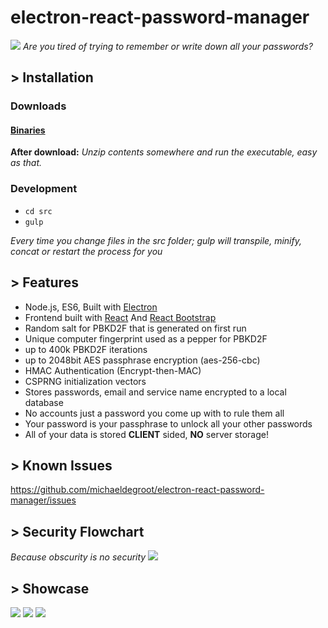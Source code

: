 # electron-react-password-manager

![](https://www.cs.cmu.edu/~cangiuli/img/angry.gif)
*Are you tired of trying to remember or write down all your passwords?*

## > Installation

### Downloads

#### [Binaries](https://github.com/michaeldegroot/electron-react-password-manager/releases)

**After download:**
 *Unzip contents somewhere and run the executable, easy as that.*

### Development

-   `cd src`
-   `gulp`

*Every time you change files in the src folder;*
*gulp will transpile, minify, concat or restart the process for you*

## > Features

-   Node.js, ES6, Built with [Electron](http://electron.atom.io/)
-   Frontend built with [React](https://facebook.github.io/react/) And [React Bootstrap](https://react-bootstrap.github.io)
-   Random salt for PBKD2F that is generated on first run
-   Unique computer fingerprint used as a pepper for PBKD2F
-   up to 400k PBKD2F iterations
-   up to 2048bit AES passphrase encryption (aes-256-cbc)
-   HMAC Authentication (Encrypt-then-MAC)
-   CSPRNG initialization vectors
-   Stores passwords, email and service name encrypted to a local database
-   No accounts just a password you come up with to rule them all
-   Your password is your passphrase to unlock all your other passwords
-   All of your data is stored **CLIENT** sided, **NO** server storage!

## > Known Issues
https://github.com/michaeldegroot/electron-react-password-manager/issues

## > Security Flowchart

*Because obscurity is no security*
![](https://raw.githubusercontent.com/michaeldegroot/electron-react-password-manager/master/project%20related/flowchart6.jpg)

## > Showcase

![](http://i.imgur.com/yJsAW7u.png)
![](http://i.imgur.com/x87128U.png)
![](http://i.imgur.com/GECgz3D.png)
